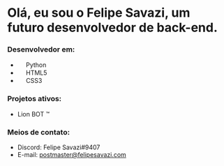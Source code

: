 # Olá, eu sou o Felipe Savazi, um futuro desenvolvedor de back-end.

### Desenvolvedor em: 

- <img src="https://cdn.discordapp.com/attachments/884562553773117461/888905411888046110/5848152fcef1014c0b5e4967.png" width="15"> Python
- <img src="https://cdn.discordapp.com/attachments/884562553773117461/888908971769999400/html5-logo-8.png" width="15"> HTML5
- <img src="https://cdn.discordapp.com/attachments/884562553773117461/888909786266103888/141-1415372_css3-icon-png.png" width="15"> CSS3

### Projetos ativos: 

- Lion BOT ™

### Meios de contato:

- Discord: Felipe Savazi#9407
- E-mail: postmaster@felipesavazi.com

<!---
FelipeSavazii/FelipeSavazii is a ✨ special ✨ repository because its `README.md` (this file) appears on your GitHub profile.
You can click the Preview link to take a look at your changes.
--->
